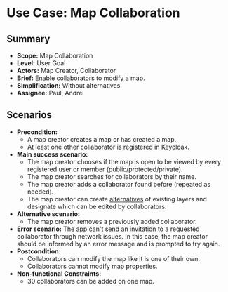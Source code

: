 # Use Case: Map Collaboration

## Summary

- **Scope:** Map Collaboration
- **Level:** User Goal
- **Actors:** Map Creator, Collaborator
- **Brief:** Enable collaborators to modify a map.
- **Simplification:** Without alternatives.
- **Assignee:** Paul, Andrei

## Scenarios

- **Precondition:**
  - A map creator creates a map or has created a map.
  - At least one other collaborator is registered in Keycloak.
- **Main success scenario:**
  - The map creator chooses if the map is open to be viewed by every registered user or member (public/protected/private).
  - The map creator searches for collaborators by their name.
  - The map creator adds a collaborator found before (repeated as needed).
  - The map creator can create [alternatives](../draft//layers_alternatives.md) of existing layers and designate which can be edited by collaborators.
- **Alternative scenario:**
  - The map creator removes a previously added collaborator.
- **Error scenario:**
  The app can't send an invitation to a requested collaborator through network issues.
  In this case, the map creator should be informed by an error message and is prompted to try again.
- **Postcondition:**
  - Collaborators can modify the map like it is one of their own.
  - Collaborators cannot modify map properties.
- **Non-functional Constraints:**
  - 30 collaborators can be added on one map.
